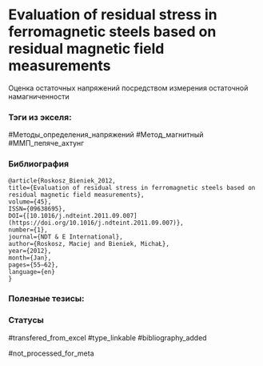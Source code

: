# Evaluation of residual stress in ferromagnetic steels based on residual magnetic field measurements

Оценка остаточных напряжений посредством измерения остаточной намагниченности

### Тэги из экселя:
#Методы_определения_напряжений 
#Метод_магнитный 
#ММП_пепяче_ахтунг 

### Библиография
```
@article{Roskosz_Bieniek_2012,
title={Evaluation of residual stress in ferromagnetic steels based on residual magnetic field measurements},
volume={45},
ISSN={09638695},
DOI={[10.1016/j.ndteint.2011.09.007](https://doi.org/10.1016/j.ndteint.2011.09.007)},
number={1},
journal={NDT & E International},
author={Roskosz, Maciej and Bieniek, MichaŁ},
year={2012},
month={Jan},
pages={55–62},
language={en}
}
```

### Полезные тезисы:

### Статусы
#transfered_from_excel 
#type_linkable 
#bibliography_added

#not_processed_for_meta
